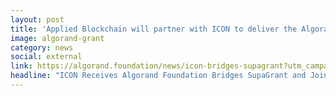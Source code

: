 ```yaml
---
layout: post
title: 'Applied Blockchain will partner with ICON to deliver the Algorand BTP integration.'
image: algorand-grant
category: news
social: external
link: https://algorand.foundation/news/icon-bridges-supagrant?utm_campaign=Algorand%20Community%20Campaign&utm_medium=email&_hsmi=202548411&utm_content=202548620&utm_source=hs_email
headline: "ICON Receives Algorand Foundation Bridges SupaGrant and Joins BTP Working Group."
---
```


